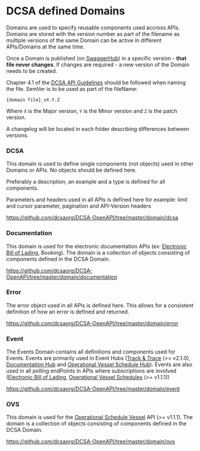 # DCSA defined Domains
Domains are used to specify reusable components used accross APIs.
Domains are stored with the version number as part of the filename as multiple versions of the same Domain can be active in different APIs/Domains at the same time.

Once a Domain is published (on [SwaggerHub](https://app.swaggerhub.com/organizations/dcsaorg)) in a specific version - **that file never changes**. If changes are required - a new version of the Domain needs to be created.

Chapter 4.1 of the [DCSA API Guidelines](https://dcsa.org/wp-content/uploads/2020/09/20200921-DCSA-API-Design-Principles-1.0.pdf) should be followed when naming the file. SemVer is to be used as part of the fileName:

`{domain file}_vX.Y.Z`

Where `X` is the Major version, `Y` is the Minor version and `Z` is the patch version.

A changelog will be located in each folder describing differences between versions.

### DCSA
This domain is used to define single components (not objects) used in other Domains or APIs. No objects should be defined here.

Preferably a description, an example and a type is defined for all components.

Parameters and headers used in all APIs is defined here for example: limit and cursor parameter, pagination and API-Version headers

https://github.com/dcsaorg/DCSA-OpenAPI/tree/master/domain/dcsa

### Documentation
This domain is used for the electronic documentation APIs (ex: [Electronic Bill of Lading](https://app.swaggerhub.com/apis/dcsaorg/DCSA_EBL), Booking). The domain is a collection of objects consisting of components defined in the DCSA Domain.

https://github.com/dcsaorg/DCSA-OpenAPI/tree/master/domain/documentation

### Error
The error object used in all APIs is defined here. This allows for a consistent definition of how an error is defined and returned.

https://github.com/dcsaorg/DCSA-OpenAPI/tree/master/domain/error

### Event
The Events Domain contains all definitions and components used for Events. Events are primarily used in Event Hubs ([Track & Trace](https://app.swaggerhub.com/apis/dcsaorg/DCSA_TNT) (>= v2.1.0), [Documentation Hub](https://app.swaggerhub.com/apis/dcsaorg/DOCUMENTATION_EVENT_HUB) and [Operational Vessel Schedule Hub](https://app.swaggerhub.com/apis/dcsaorg/OVS_EVENT_HUB)). Events are also used in all polling endPoints in APIs where subscriptions are involved ([Electronic Bill of Lading](https://app.swaggerhub.com/apis/dcsaorg/DCSA_EBL), [Operational Vessel Schedules](https://app.swaggerhub.com/apis/dcsaorg/DCSA_OVS) (>= v1.1.1))

https://github.com/dcsaorg/DCSA-OpenAPI/tree/master/domain/event

### OVS
This domain is used for the [Operational Schedule Vessel](https://app.swaggerhub.com/apis/dcsaorg/DCSA_OVS) API (>= v1.1.1). The domain is a collection of objects consisting of components defined in the DCSA Domain.

https://github.com/dcsaorg/DCSA-OpenAPI/tree/master/domain/ovs

